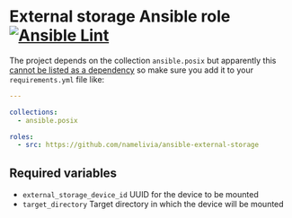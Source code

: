 # External storage Ansible role [![Ansible Lint](https://github.com/namelivia/ansible-external-storage/actions/workflows/ansible-lint.yml/badge.svg)](https://github.com/namelivia/ansible-external-storage/actions/workflows/ansible-lint.yml)

The project depends on the collection `ansible.posix` but apparently this [cannot be listed as a dependency](https://github.com/ansible/ansible/issues/62847) so make sure you add it to your `requirements.yml` file like:

```yml
---

collections:
  - ansible.posix

roles:
  - src: https://github.com/namelivia/ansible-external-storage
```

## Required variables
 - `external_storage_device_id` UUID for the device to be mounted
 - `target_directory` Target directory in which the device will be mounted
